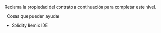 Reclama la propiedad del contrato a continuación para completar este nivel.

&nbsp;
Cosas que pueden ayudar
* Solidity Remix IDE